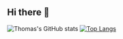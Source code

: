 ## Hi there 👋

![Thomas's GitHub stats](https://github-readme-stats.vercel.app/api?username=thomastss&show_icons=true&theme=radical)
[![Top Langs](https://github-readme-stats.vercel.app/api/top-langs/?username=thomastss&theme=radical)](https://github.com/anuraghazra/github-readme-stats)

